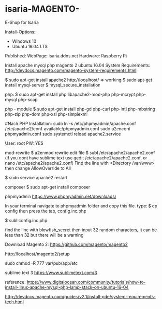# isaria-MAGENTO-
E-Shop for Isaria

Install-Options:
- Windows 10
- Ubuntu 16.04 LTS

Published:
WebPage: isaria.ddns.net
Hardware: Raspberry Pi


Install apache mysql php magento 2 ubuntu 16.04
System Requirements: http://devdocs.magento.com/magento-system-requirements.html
 
$ sudo apt-get install apache2
http://localhost/ => working
$ sudo apt-get install mysql-server
$ mysql_secure_installation
 
php:
$ sudo apt-get install php libapache2-mod-php php-mcrypt php-mysql php-soap
 
php - module
$ sudo apt-get install php-gd php-curl php-intl php-mbstring php-zip php-dom php-xsl php-simplexml

#Nach PHP Installation:
sudo ln -s /etc/phpmyadmin/apache.conf /etc/apache2/conf-available/phpmyadmin.conf
sudo a2enconf phpmyadmin.conf
sudo systemctl reload apache2.service

User: root
PW: YES

mod-rewrite
$ a2enmod rewrite
edit file
$ subl /etc/apache2/apache2.conf (if you dont have sublime text use gedit /etc/apache2/apache2.conf, or nano /etc/apache2/apache2.conf)
Find the line with <Directory /var/www> then change  AllowOverride to All
 
$ sudo service apache2 restart
 
composer
$ sudo apt-get install composer
 
 
phpmyadmin https://www.phpmyadmin.net/downloads/
 
In your terminal navigate to phpmyadmin folder and copy this file. type:
$ cp config then press the tab, config.inc.php
 
$ subl config.inc.php
 
find the line with blowfish_secret then input 32 random characters, it can be less than 32 but there will be a warning
 
Download Magento 2: https://github.com/magento/magento2
 
 
http://localhost/magento2/setup
 
sudo chmod -R 777 var/pub/app/etc
 
sublime text 3
https://www.sublimetext.com/3
 
reference:
https://www.digitalocean.com/community/tutorials/how-to-install-linux-apache-mysql-php-lamp-stack-on-ubuntu-16-04
 
 
http://devdocs.magento.com/guides/v2.1/install-gde/system-requirements-tech.html
